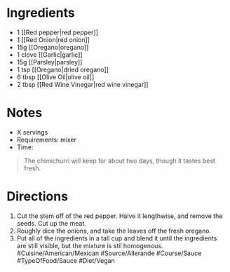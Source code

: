 # Ingredients
- 1 [[Red pepper|red pepper]]
- 1 [[Red Onion|red onion]]
- 15g [[Oregano|oregano]]
- 1 clove [[Garlic|garlic]]
- 15g [[Parsley|parsley]]
- 1 tsp [[Oregano|dried oregano]]
- 6 tbsp [[Olive Oil|olive oil]]
- 2 tbsp [[Red Wine Vinegar|red wine vinegar]]
# Notes
- X servings
- Requirements: mixer
- Time: 
> The chimichurri will keep for about two days, though it tastes best fresh.
# Directions
1. Cut the stem off of the red pepper. Halve it lengthwise, and remove the seeds. Cut up the meat.
2. Roughly dice the onions, and take the leaves off the fresh oregano.
3. Put all of the ingredients in a tall cup and blend it until the ingredients are still visible, but the mixture is stil homogenous.
#Cuisine/American/Mexican #Source/Allerande #Course/Sauce  #TypeOfFood/Sauce #Diet/Vegan  